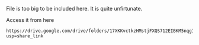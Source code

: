 File is too big to be included here. It is quite unfirtunate.

Access it from here 
```
https://drive.google.com/drive/folders/17XKKvctkzHMstjFXQS712EIBKM5nqgIM?usp=share_link
```

